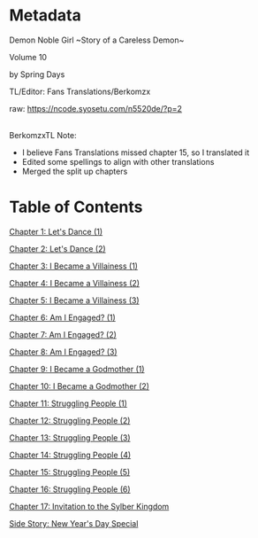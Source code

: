 # Metadata

Demon Noble Girl \~Story of a Careless Demon\~  

Volume 10

  
 by Spring Days 
  
  
 TL/Editor: Fans Translations/Berkomzx 

raw: https://ncode.syosetu.com/n5520de/?p=2

<br/>
BerkomzxTL Note:

- I believe Fans Translations missed chapter 15, so I translated it
- Edited some spellings to align with other translations
- Merged the split up chapters


# Table of Contents

[Chapter 1: Let's Dance (1)](./chapters/10_1.md)

[Chapter 2: Let's Dance (2)](./chapters/10_2.md)

[Chapter 3: I Became a Villainess (1)](./chapters/10_3.md)

[Chapter 4: I Became a Villainess (2)](./chapters/10_4.md)

[Chapter 5: I Became a Villainess (3)](./chapters/10_5.md)

[Chapter 6: Am I Engaged? (1)](./chapters/10_6.md)

[Chapter 7: Am I Engaged? (2)](./chapters/10_7.md)

[Chapter 8: Am I Engaged? (3)](./chapters/10_8.md)

[Chapter 9: I Became a Godmother (1)](./chapters/10_9.md)

[Chapter 10: I Became a Godmother (2)](./chapters/10_10.md)

[Chapter 11: Struggling People (1)](./chapters/10_11.md)

[Chapter 12: Struggling People (2)](./chapters/10_12.md)

[Chapter 13: Struggling People (3)](./chapters/10_13.md)

[Chapter 14: Struggling People (4)](./chapters/10_14.md)

[Chapter 15: Struggling People (5)](./chapters/10_15.md)

[Chapter 16: Struggling People (6)](./chapters/10_16.md)

[Chapter 17: Invitation to the Sylber Kingdom](./chapters/10_17.md)

[Side Story: New Year's Day Special](./chapters/10_18.md)
